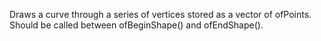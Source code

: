 Draws a curve through a series of vertices stored as a vector of ofPoints. Should be called between ofBeginShape() and ofEndShape().
